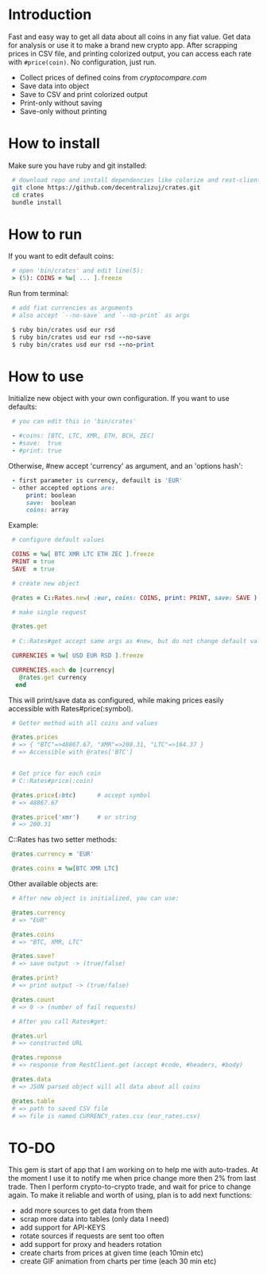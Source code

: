 # Introduction
Fast and easy way to get all data about all coins in any fiat value.
Get data for analysis or use it to make a brand new crypto app.
After scrapping prices in CSV file, and printing colorized output,
you can access each rate with `#price(coin)`. No configuration, just run.

 - Collect prices of defined coins from _cryptocompare.com_
 - Save data into object
 - Save to CSV and print colorized output
 - Print-only without saving
 - Save-only without printing  

# How to install

Make sure you have ruby and git installed:

```bash
 # download repo and install dependencies like colorize and rest-client
 git clone https://github.com/decentralizuj/crates.git
 cd crates
 bundle install
```  

# How to run

If you want to edit default coins:

```ruby
 # open 'bin/crates' and edit line(5):
 > (5): COINS = %w[ ... ].freeze
```  

Run from terminal:

```ruby
 # add fiat currencies as arguments
 # also accept `--no-save` and `--no-print` as args

 $ ruby bin/crates usd eur rsd
 $ ruby bin/crates usd eur rsd --no-save
 $ ruby bin/crates usd eur rsd --no-print
```    

# How to use

Initialize new object with your own configuration. If you want to use defaults:

```ruby
 # you can edit this in 'bin/crates'

 - #coins: [BTC, LTC, XMR, ETH, BCH, ZEC]
 - #save:  true  
 - #print: true 
```  

Otherwise, #new accept 'currency' as argument, and an 'options hash':  

```ruby
 - first parameter is currency, defauilt is 'EUR'
 - other accepted options are:  
     print: boolean
     save:  boolean
     coins: array
```  

Example:

```ruby
 # configure default values

 COINS = %w[ BTC XMR LTC ETH ZEC ].freeze
 PRINT = true
 SAVE  = true

 # create new object

 @rates = C::Rates.new( :eur, coins: COINS, print: PRINT, save: SAVE )

 # make single request

 @rates.get
 
 # C::Rates#get accept same args as #new, but do not change default values

 CURRENCIES = %w[ USD EUR RSD ].freeze

 CURRENCIES.each do |currency|
   @rates.get currency
  end
```  

This will print/save data as configured, while making prices easily
accessible with Rates#price(:symbol).

```ruby
 # Getter method with all coins and values 

 @rates.prices
 # => { "BTC"=>48867.67, "XMR"=>200.31, "LTC"=>164.37 }
 # => Accessible with @rates['BTC']


 # Get price for each coin
 # C::Rates#price(:coin)

 @rates.price(:btc)      # accept symbol
 # => 48867.67

 @rates.price('xmr')     # or string
 # => 200.31
```  

C::Rates has two setter methods:

```ruby
 @rates.currency = 'EUR'

 @rates.coins = %w[BTC XMR LTC]
```  

Other available objects are:

```ruby
 # After new object is initialized, you can use:

 @rates.currency
 # => "EUR"

 @rates.coins
 # => "BTC, XMR, LTC"

 @rates.save?
 # => save output -> (true/false)

 @rates.print?
 # => print output -> (true/false)

 @rates.count
 # => 0 -> (number of fail requests)

 # After you call Rates#get:

 @rates.url
 # => constructed URL

 @rates.reponse
 # => response from RestClient.get (accept #code, #headers, #body)

 @rates.data
 # => JSON parsed object will all data about all coins

 @rates.table
 # => path to saved CSV file
 # => file is named CURRENCY_rates.csv (eur_rates.csv)
```  

# TO-DO

This gem is start of app that I am working on to help me with auto-trades.
At the moment I use it to notify me when price change more then 2% from last trade.
Then I perform crypto-to-crypto trade, and wait for price to change again.
To make it reliable and worth of using, plan is to add next functions:

 - add more sources to get data from them
 - scrap more data into tables (only data I need)
 - add support for API-KEYS
 - rotate sources if requests are sent too often
 - add support for proxy and headers rotation
 - create charts from prices at given time (each 10min etc)
 - create GIF animation from charts per time (each 30 min etc)
